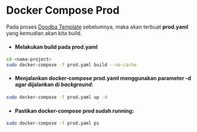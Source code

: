 # Docker Compose Prod

Pada proses [Doodba Template](./doodba-template.md) sebelumnya, maka akan terbuat <b>prod.yaml</b> yang kemudian akan kita build.

- <h4>Melakukan build pada <b>prod.yaml</b></h4>
```bash
cd <nama-project>
sudo docker-compose -f prod.yaml build --no-cache
```
- <h4>Menjalankan docker-compose prod.yaml menggunakan parameter <b>-d</b> agar dijalankan di <i>background</i>:</h4>
```bash
sudo docker-compose -f prod.yaml up -d
```
- <h4>Pastikan docker-compose prod sudah running:</h4>
```bash
sudo docker-compose -f prod.yaml ps
```
